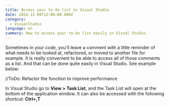 ```yaml
---
title: Access your to do list in Visual Studio
date: 2024-12-09T12:00:00.000Z
category:
  - VisualStudio
language: en
summary: How to access your to-do list easily in Visual Studio.
---
```

Sometimes in your code, you'll leave a comment with a little reminder of what needs to be looked at, refactored, or moved to another file for example. It is really convenient to be able to access all of those comments as a list. And that can be done quite easily in Visual Studio. See example below:

//ToDo: Refactor the function to improve performance

In Visual Studio go to **View > Task List**, and the Task List will open at the bottom of the application window. It can also be accessed with the following shortcut: **Ctrl+\,T**
